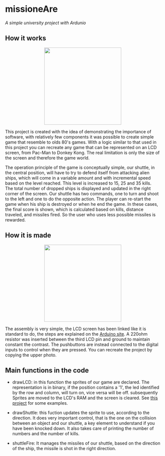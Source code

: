 # missioneAre
_A simple university project with Ardunio_

## How it works
<p align="center"><img src="https://user-images.githubusercontent.com/12801153/27876700-4602fc6c-61b8-11e7-989f-6816b7a55475.png" width="250"></p>

This project is created with the idea of demonstrating the importance of software, with relatively few components it was possible to create simple game that resemble to olds 80's games. With a logic similar to that used in this project you can recreate any game that can be represented on an LCD screen, from Pac-Man to Donkey Kong. The real limitation is only the size of the screen and therefore the game world.

The operation principle of the game is conceptually simple, our shuttle, in the central position, will have to try to defend itself from attacking alien ships, which will come in a variable amount and with incremental speed based on the level reached. This level is increased to 15, 25 and 35 kills. The total number of dropped ships is displayed and updated in the right corner of the screen. Our shuttle has two commands, one to turn and shoot to the left and one to do the opposite action. The player can re-start the game when his ship is destroyed or when he end the game. In these cases, the final score is shown, which is calculated based on kills, distance traveled, and missiles fired. So the user who uses less possible missiles is rewarded.
 
## How it is made
<p align="center"><img src="https://user-images.githubusercontent.com/12801153/27876139-3f7ab12a-61b6-11e7-8f26-75949fa93961.jpg" width="250"></p>
The assembly is very simple, the LCD screen has been linked like it is standard to do, the steps are explained on the <a href="https://www.arduino.cc/en/Tutorial/HelloWorld">Arduino site</a>. A 220ohm resistor was inserted between the third LCD pin and ground to maintain constant the contrast. The pushbuttons are instead connected to the digital inputs to control when they are pressed. You can recreate the project by copying the upper photo.

## Main functions in the code

- drawLCD: in this function the sprites of our game are declared. The representation is in binary, if the position contains a '1', the led identified by the row and column, will turn on, vice versa will be off. subsequently Sprites are moved to the LCD's RAM and the screen is cleared. See [this project](https://omerk.github.io/lcdchargen/) for some examples.

- drawShuttle: this fuction updates the sprite to use, according to the direction. It does very important control, that is the one on the collision between an object and our shuttle, a key element to understand if you have been knocked down. It also takes care of printing the number of numbers and the number of kills.

- shuttleFire: It manages the missiles of our shuttle, based on the direction of the ship, the missile is shot in the right direction.

